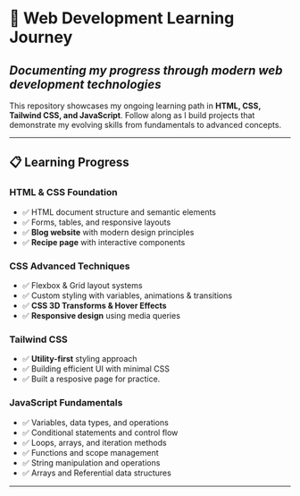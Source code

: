 #  🚀 **Web Development Learning Journey**

##  *Documenting my progress through modern web development technologies*

This repository showcases my ongoing learning path in **HTML, CSS, Tailwind CSS, and JavaScript**. Follow along as I build projects that demonstrate my evolving skills from fundamentals to advanced concepts.

---

## 📋 **Learning Progress**

### **HTML & CSS Foundation**
- ✅ HTML document structure and semantic elements
- ✅ Forms, tables, and responsive layouts
- ✅ **Blog website** with modern design principles
- ✅ **Recipe page** with interactive components

### **CSS Advanced Techniques**
- ✅ Flexbox & Grid layout systems
- ✅ Custom styling with variables, animations & transitions
- ✅ **CSS 3D Transforms & Hover Effects**
- ✅ **Responsive design** using media queries

### **Tailwind CSS**
- ✅ **Utility-first** styling approach
- ✅ Building efficient UI with minimal CSS
- ✅ Built a resposive page for practice.

### **JavaScript Fundamentals**
- ✅ Variables, data types, and operations
- ✅ Conditional statements and control flow
- ✅ Loops, arrays, and iteration methods
- ✅ Functions and scope management
- ✅ String manipulation and operations
- ✅ Arrays and Referential data structures
---
